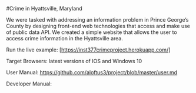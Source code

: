 #Crime in Hyattsville, Maryland

We were tasked with addressing an information problem in Prince George’s County by designing 
front-end web technologies that access and make use of public data API. We created a simple website that allows the user to 
access crime information in the Hyattsville area. 

Run the live example: [https://inst377crimeproject.herokuapp.com/]

Target Browsers: latest versions of IOS and Windows 10

User Manual: https://github.com/aloftus3/project/blob/master/user.md

Developer Manual: 
